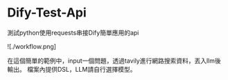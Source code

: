# Dify-Test-Api
測試python使用requests串接Dify簡單應用的api

![./workflow.png]

在這個簡單的範例中，input一個問題，透過tavily進行網路搜索資料，丟入llm後輸出。
檔案內提供DSL，LLM請自行選擇模型。
